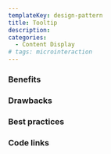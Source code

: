 ```yaml
---
templateKey: design-pattern
title: Tooltip
description:
categories:
  - Content Display
# tags: microinteraction
---
```


### Benefits

### Drawbacks

### Best practices


### Code links